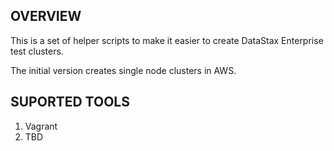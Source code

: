 ## OVERVIEW

This is a set of helper scripts to make it easier to create DataStax Enterprise test clusters.

The initial version creates single node clusters in AWS.

## SUPORTED TOOLS

1. Vagrant
2. TBD

